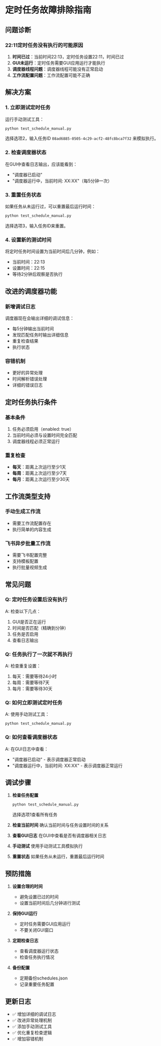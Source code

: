# 定时任务故障排除指南

## 问题诊断

### 22:11定时任务没有执行的可能原因

1. **时间已过**：当前时间22:13，定时任务设置22:11，时间已过
2. **GUI未运行**：定时任务需要GUI应用运行才能执行
3. **调度器线程问题**：调度器线程可能没有正常启动
4. **工作流配置问题**：工作流配置可能不正确

## 解决方案

### 1. 立即测试定时任务

运行手动测试工具：
```bash
python test_schedule_manual.py
```

选择选项2，输入任务ID `08ad6885-0505-4c29-acf2-48fc8bca7f32` 来模拟执行。

### 2. 检查调度器状态

在GUI中查看日志输出，应该能看到：
- "调度器已启动"
- "调度器运行中，当前时间: XX:XX"（每5分钟一次）

### 3. 重置任务状态

如果任务从未运行过，可以重置最后运行时间：
```bash
python test_schedule_manual.py
```
选择选项3，输入任务ID来重置。

### 4. 设置新的测试时间

将定时任务时间设置为当前时间后几分钟，例如：
- 当前时间：22:13
- 设置时间：22:15
- 等待2分钟后观察是否执行

## 改进的调度器功能

### 新增调试日志

调度器现在会输出详细的调试信息：
- 每5分钟输出当前时间
- 发现匹配任务时输出详细信息
- 重复检查结果
- 执行状态

### 容错机制

- 更好的异常处理
- 时间解析错误处理
- 详细的错误日志

## 定时任务执行条件

### 基本条件
1. 任务必须启用（enabled: true）
2. 当前时间必须与设置时间完全匹配
3. 调度器线程必须正常运行

### 重复检查
- **每天**：距离上次运行至少1天
- **每周**：距离上次运行至少7天
- **每月**：距离上次运行至少30天

## 工作流类型支持

### 手动生成工作流
- 需要工作流配置存在
- 执行简单的内容生成

### 飞书异步批量工作流
- 需要飞书配置完整
- 支持模板配置
- 执行批量视频生成

## 常见问题

### Q: 定时任务设置后没有执行
A: 检查以下几点：
1. GUI是否正在运行
2. 时间是否匹配（精确到分钟）
3. 任务是否启用
4. 查看日志输出

### Q: 任务执行了一次就不再执行
A: 检查重复设置：
1. 每天：需要等待24小时
2. 每周：需要等待7天
3. 每月：需要等待30天

### Q: 如何立即测试定时任务
A: 使用手动测试工具：
```bash
python test_schedule_manual.py
```

### Q: 如何查看调度器状态
A: 在GUI日志中查看：
- "调度器已启动" - 表示调度器正常启动
- "调度器运行中，当前时间: XX:XX" - 表示调度器正常运行

## 调试步骤

1. **检查任务配置**
   ```bash
   python test_schedule_manual.py
   ```
   选择选项1查看所有任务

2. **检查当前时间**
   确认当前时间与任务设置时间的关系

3. **查看GUI日志**
   在GUI中查看是否有调度器相关日志

4. **手动测试**
   使用手动测试工具模拟执行

5. **重置状态**
   如果任务从未运行，重置最后运行时间

## 预防措施

1. **设置合理的时间**
   - 避免设置已过的时间
   - 设置当前时间后几分钟进行测试

2. **保持GUI运行**
   - 定时任务需要GUI应用运行
   - 不要关闭GUI窗口

3. **定期检查日志**
   - 查看调度器运行状态
   - 检查任务执行情况

4. **备份配置**
   - 定期备份schedules.json
   - 记录重要任务配置

## 更新日志

- ✅ 增加详细的调试日志
- ✅ 改进异常处理机制
- ✅ 添加手动测试工具
- ✅ 优化重复检查逻辑
- ✅ 增加容错机制
